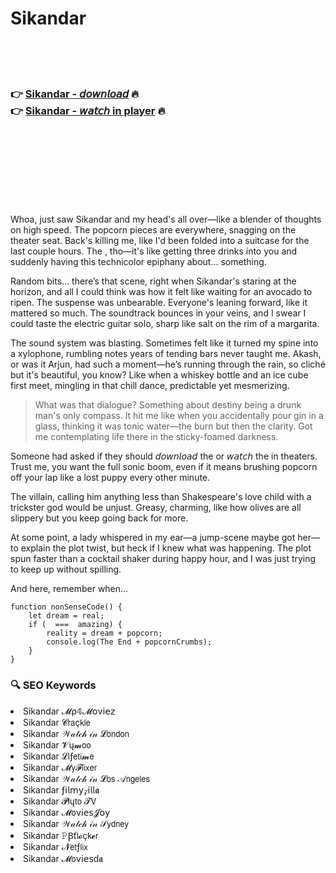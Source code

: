 <h1>Sikandar</h1>

<br><br><br>

<h3>👉 <a href="https://Scotts-prokecunper1985.github.io/havonxpwpv/">Sikandar - 𝘥𝘰𝘸𝘯𝘭𝘰𝘢𝘥</a> 🔥<br>
👉 <a href="https://Scotts-prokecunper1985.github.io/havonxpwpv/">Sikandar - 𝘸𝘢𝘵𝘤𝘩 in player</a> 🔥
</h3>



<br><br><br><br><br><br><br>


Whoa, just saw Sikandar and my head's all over—like a blender of thoughts on high speed. The popcorn pieces are everywhere, snagging on the theater seat. Back's killing me, like I'd been folded into a suitcase for the last couple hours. The  , tho—it's like getting three drinks into you and suddenly having this technicolor epiphany about... something. 

Random bits... there’s that scene, right when Sikandar's staring at the horizon, and all I could think was how it felt like waiting for an avocado to ripen. The suspense was unbearable. Everyone's leaning forward, like it mattered so much. The soundtrack bounces in your veins, and I swear I could taste the electric guitar solo, sharp like salt on the rim of a margarita.

The sound system was blasting. Sometimes felt like it turned my spine into a xylophone, rumbling notes years of tending bars never taught me. Akash, or was it Arjun, had such a moment—he’s running through the rain, so cliché but it's beautiful, you know? Like when a whiskey bottle and an ice cube first meet, mingling in that chill dance, predictable yet mesmerizing.

> What was that dialogue? Something about destiny being a drunk man's only compass. It hit me like when you accidentally pour gin in a glass, thinking it was tonic water—the burn but then the clarity. Got me contemplating life there in the sticky-foamed darkness.

Someone had asked if they should 𝘥𝘰𝘸𝘯𝘭𝘰𝘢𝘥 the   or 𝘸𝘢𝘵𝘤𝘩 the   in theaters. Trust me, you want the full sonic boom, even if it means brushing popcorn off your lap like a lost puppy every other minute.

The villain, calling him anything less than Shakespeare's love child with a trickster god would be unjust. Greasy, charming, like how olives are all slippery but you keep going back for more. 

At some point, a lady whispered in my ear—a jump-scene maybe got her—to explain the plot twist, but heck if I knew what was happening. The plot spun faster than a cocktail shaker during happy hour, and I was just trying to keep up without spilling.

And here, remember when...
```
function nonSenseCode() {
    let dream = real;
    if (  ===  amazing) {
        reality = dream + popcorn;
        console.log(The End + popcornCrumbs);
    }
}
```

<h3>🔍 SEO Keywords</h3>
<li>Sikandar 𝓜ρ𝟜𝓜𝗈ν𝗂𝖾𝗓</li>
<li>Sikandar 𝓒𝗋𝖺ç𝗄𝗅𝖾</li>
<li>Sikandar 𝒲𝒶𝓉𝒸𝒽 𝒾𝓃 𝓛𝗈𝗇𝖽𝗈𝗇</li>
<li>Sikandar 𝓥ų𝓶𝗈𝗈</li>
<li>Sikandar 𝓛𝗂ƒ𝖾𝗍𝗂𝓶𝖾</li>
<li>Sikandar 𝓜𝗒𝓕𝗅𝗂𝗑𝖾𝗋</li>
<li>Sikandar 𝒲𝒶𝓉𝒸𝒽 𝒾𝓃 𝓛𝗈𝗌 𝒜𝗇𝗀𝖾𝗅𝖾𝗌</li>
<li>Sikandar ƒ𝗂𝗅𝗆𝗒𝓏𝗂𝗅𝗅𝖆</li>
<li>Sikandar 𝓟𝗅ų𝗍𝗈 𝓣𝖵</li>
<li>Sikandar 𝓜𝗈ν𝗂𝖾𝗌𝓙𝗈𝗒</li>
<li>Sikandar 𝒲𝒶𝓉𝒸𝒽 𝒾𝓃 𝒮𝗒𝖽𝗇𝖾𝗒</li>
<li>Sikandar 𝙿Ꞵť𝗅𝓸ç𝗄𝓮𝗋</li>
<li>Sikandar 𝓝𝖾𝗍ƒ𝗅𝗂𝗑</li>
<li>Sikandar 𝓜𝗈ν𝗂𝖾𝗌ԁ𝖆</li>
